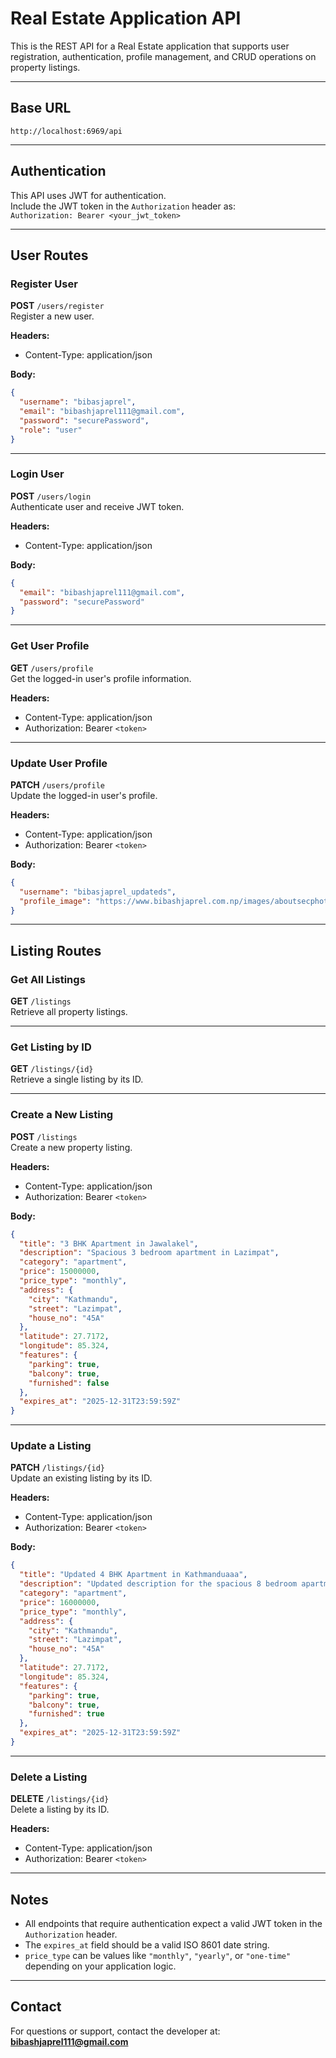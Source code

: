 
# Real Estate Application API

This is the REST API for a Real Estate application that supports user registration, authentication, profile management, and CRUD operations on property listings.

---

## Base URL

```
http://localhost:6969/api
```

---

## Authentication

This API uses JWT for authentication.  
Include the JWT token in the `Authorization` header as:  
`Authorization: Bearer <your_jwt_token>`

---

## User Routes

### Register User

**POST** `/users/register`  
Register a new user.

**Headers:**
- Content-Type: application/json

**Body:**
```json
{
  "username": "bibasjaprel",
  "email": "bibashjaprel111@gmail.com",
  "password": "securePassword",
  "role": "user"
}
```

---

### Login User

**POST** `/users/login`  
Authenticate user and receive JWT token.

**Headers:**
- Content-Type: application/json

**Body:**
```json
{
  "email": "bibashjaprel111@gmail.com",
  "password": "securePassword"
}
```

---

### Get User Profile

**GET** `/users/profile`  
Get the logged-in user's profile information.

**Headers:**
- Content-Type: application/json
- Authorization: Bearer `<token>`

---

### Update User Profile

**PATCH** `/users/profile`  
Update the logged-in user's profile.

**Headers:**
- Content-Type: application/json
- Authorization: Bearer `<token>`

**Body:**
```json
{
  "username": "bibasjaprel_updateds",
  "profile_image": "https://www.bibashjaprel.com.np/images/aboutsecphoto%20(2).jpg"
}
```

---

## Listing Routes

### Get All Listings

**GET** `/listings`  
Retrieve all property listings.

---

### Get Listing by ID

**GET** `/listings/{id}`  
Retrieve a single listing by its ID.

---

### Create a New Listing

**POST** `/listings`  
Create a new property listing.

**Headers:**
- Content-Type: application/json
- Authorization: Bearer `<token>`

**Body:**
```json
{
  "title": "3 BHK Apartment in Jawalakel",
  "description": "Spacious 3 bedroom apartment in Lazimpat",
  "category": "apartment",
  "price": 15000000,
  "price_type": "monthly",
  "address": {
    "city": "Kathmandu",
    "street": "Lazimpat",
    "house_no": "45A"
  },
  "latitude": 27.7172,
  "longitude": 85.324,
  "features": {
    "parking": true,
    "balcony": true,
    "furnished": false
  },
  "expires_at": "2025-12-31T23:59:59Z"
}
```

---

### Update a Listing

**PATCH** `/listings/{id}`  
Update an existing listing by its ID.

**Headers:**
- Content-Type: application/json
- Authorization: Bearer `<token>`

**Body:**
```json
{
  "title": "Updated 4 BHK Apartment in Kathmanduaaa",
  "description": "Updated description for the spacious 8 bedroom apartment in Lazimpat",
  "category": "apartment",
  "price": 16000000,
  "price_type": "monthly",
  "address": {
    "city": "Kathmandu",
    "street": "Lazimpat",
    "house_no": "45A"
  },
  "latitude": 27.7172,
  "longitude": 85.324,
  "features": {
    "parking": true,
    "balcony": true,
    "furnished": true
  },
  "expires_at": "2025-12-31T23:59:59Z"
}
```

---

### Delete a Listing

**DELETE** `/listings/{id}`  
Delete a listing by its ID.

**Headers:**
- Content-Type: application/json
- Authorization: Bearer `<token>`

---

## Notes

- All endpoints that require authentication expect a valid JWT token in the `Authorization` header.
- The `expires_at` field should be a valid ISO 8601 date string.
- `price_type` can be values like `"monthly"`, `"yearly"`, or `"one-time"` depending on your application logic.

---

## Contact

For questions or support, contact the developer at:  
**bibashjaprel111@gmail.com**
